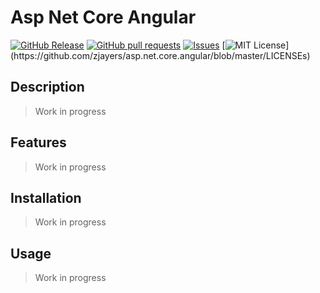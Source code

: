 # Asp Net Core Angular
[![GitHub Release](https://img.shields.io/github/release/zjayers/asp.net.core.angular.svg?style=flat)]()
[![GitHub pull requests](https://img.shields.io/github/issues-pr/zjayers/asp.net.core.angular.svg?style=flat)]()
[![Issues](https://img.shields.io/github/issues-raw/zjayers/asp.net.core.angular.svg?maxAge=25000)](https://github.com/zjayers/asp.net.core.angular/issues)
[![MIT License](https://img.shields.io/apm/l/atomic-ui.svg?)](https://github.com/zjayers/asp.net.core.angular/blob/master/LICENSEs)

## Description

> Work in progress

## Features

> Work in progress

## Installation

> Work in progress

## Usage

> Work in progress